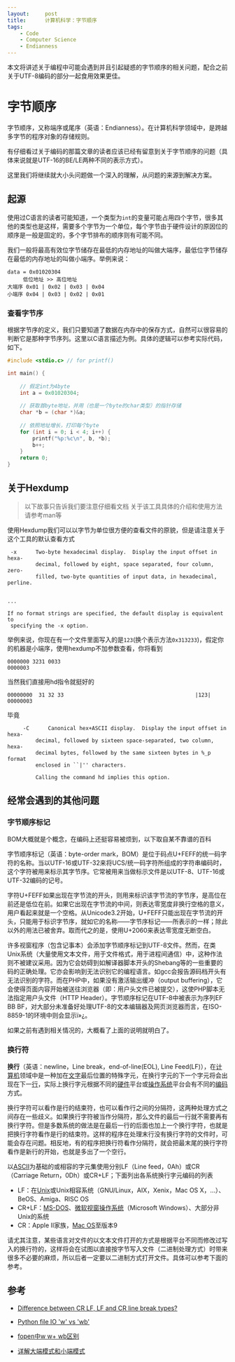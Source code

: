 ```yaml
---
layout:     post
title:      计算机科学：字节顺序
tags:
    - Code
    - Computer Science
    - Endianness
---
```


本文将讲述关于编程中可能会遇到并且引起疑惑的字节顺序的相关问题，配合之前关于UTF-8编码的部分一起食用效果更佳。

<!--more-->

# 字节顺序

字节顺序，又称端序或尾序（英语：Endianness）。在计算机科学领域中，是跨越多字节的程序对象的存储规则。 

有仔细看过关于编码的那篇文章的读者应该已经有留意到关于字节顺序的问题（具体来说就是UTF-16的BE/LE两种不同的表示方式）。

这里我们将继续就大小头问题做一个深入的理解，从问题的来源到解决方案。

## 起源

使用过C语言的读者可能知道，一个类型为`int`的变量可能占用四个字节，很多其他的类型也是这样，需要多个字节为一个单位，每个字节由于硬件设计的原因位的顺序是一般是固定的，多个字节排布的顺序则有可能不同。

我们一般将最高有效位字节储存在最低的内存地址的叫做大端序，最低位字节储存在最低的内存地址的叫做小端序。举例来说：
```
data = 0x01020304
     低位地址 >> 高位地址
大端序 0x01 | 0x02 | 0x03 | 0x04
小端序 0x04 | 0x03 | 0x02 | 0x01
```

### 查看字节序

根据字节序的定义，我们只要知道了数据在内存中的保存方式，自然可以很容易的判断它是那种字节序列。这里以C语言描述为例。具体的逻辑可以参考实际代码，如下。
```c
#include <stdio.c> // for printf()

int main() {
    
    // 假定int为4byte
    int a = 0x01020304;
    
    // 获取首byte地址，并用（也是一个byte的char类型）的指针存储
    char *b = (char *)&a;
    
    // 依照地址增长，打印每个byte
    for (int i = 0; i < 4; i++) {
        printf("%p:%c\n", b, *b);
        b++;
    }
    return 0;
}
```

## 关于Hexdump

> 以下故事只告诉我们要注意仔细看文档
> 关于该工具具体的介绍和使用方法请参考man等


使用Hexdump我们可以以字节为单位很方便的查看文件的原貌，但是请注意关于这个工具的默认查看方式
```
 -x      Two-byte hexadecimal display.  Display the input offset in hexa‐
         decimal, followed by eight, space separated, four column, zero-
         filled, two-byte quantities of input data, in hexadecimal, perline.
        

...

If no format strings are specified, the default display is equivalent to
 specifying the -x option.
```
举例来说，你现在有一个文件里面写入的是`123`(换个表示方法`0x313233`)，假定你的机器是小端序，使用hexdump不加参数查看，你将看到
```
0000000 3231 0033
0000003
```
当然我们直接用hd指令就挺好的
```
00000000  31 32 33                                          |123|
00000003
```
毕竟
```
     -C	     Canonical hex+ASCII display.  Display the input offset in hexa-
	     decimal, followed by sixteen space-separated, two column, hexa-
	     decimal bytes, followed by	the same sixteen bytes in %_p format
	     enclosed in ``|'' characters.

	     Calling the command hd implies this option.

```

## 经常会遇到的其他问题

### 字节顺序标记

BOM大概就是个概念，在编码上还挺容易被烦到，以下取自某不靠谱的百科

字节顺序标记（英语：byte-order mark，BOM）是位于码点U+FEFF的统一码字符的名称。当以UTF-16或UTF-32来将UCS/统一码字符所组成的字符串编码时，这个字符被用来标示其字节序。它常被用来当做标示文件是以UTF-8、UTF-16或UTF-32编码的记号。

字符U+FEFF如果出现在字节流的开头，则用来标识该字节流的字节序，是高位在前还是低位在前。如果它出现在字节流的中间，则表达零宽度非换行空格的意义，用户看起来就是一个空格。从Unicode3.2开始，U+FEFF只能出现在字节流的开头，只能用于标识字节序，就如它的名称——字节序标记——所表示的一样；除此以外的用法已被舍弃。取而代之的是，使用U+2060来表达零宽度无断空白。

许多视窗程序（包含记事本）会添加字节顺序标记到UTF-8文件。然而，在类Unix系统（大量使用文本文件，用于文件格式，用于进程间通信）中，这种作法则不被建议采用。因为它会妨碍到如解译器脚本开头的Shebang等的一些重要的码的正确处理。它亦会影响到无法识别它的编程语言。如gcc会报告源码档开头有无法识别的字符。而在PHP中，如果没有激活输出缓冲（output buffering），它会使得页面内容开始被送往浏览器（即：用户头文件已被提交），这使PHP脚本无法指定用户头文件（HTTP Header）。字节顺序标记在UTF-8中被表示为序列EF BB BF，对大部分未准备好处理UTF-8的文本编辑器及网页浏览器而言，在ISO-8859-1的环境中则会显示ï»¿。

如果之前有遇到相关情况的，大概看了上面的说明就明白了。

### 换行符

**换行**（英语：newline，Line break，end-of-line(EOL), Line Feed(LF)），在[计算机](https://zh.wikipedia.org/wiki/%E8%A8%88%E7%AE%97%E6%A9%9F)领域中是一种加在[文字](https://zh.wikipedia.org/wiki/%E6%96%87%E5%AD%97)最后位置的特殊字元，在换行字元的下一个字元将会出现在下一[行](https://zh.wikipedia.org/wiki/%E8%A1%8C)，实际上换行字元根据不同的[硬件](https://zh.wikipedia.org/wiki/%E7%A1%AC%E4%BB%B6)平台或[操作系统](https://zh.wikipedia.org/wiki/%E4%BD%9C%E6%A5%AD%E7%B3%BB%E7%B5%B1)平台会有不同的[编码](https://zh.wikipedia.org/wiki/%E7%B7%A8%E7%A2%BC)方式。

 换行字符可以看作是行的结束符，也可以看作行之间的分隔符，这两种处理方式之间存在一些歧义。如果换行字符被当作分隔符，那么文件的最后一行就不需要再有换行字符。但是多数系统的做法是在最后一行的后面也加上一个换行字符，也就是把换行字符看作是行的结束符。这样的程序在处理末行没有换行字符的文件时，可能会存在问题。相反地，有的程序把换行符看作分隔符，就会把最末尾的换行字符看作是新行的开始，也就是多出了一个空行。

 以[ASCII](https://zh.wikipedia.org/wiki/ASCII)为基础的或相容的字元集使用分别LF（Line feed，0Ah）或CR（Carriage Return，0Dh）或CR+LF；下面列出各系统换行字元编码的列表

 + LF：在[Unix](https://zh.wikipedia.org/wiki/Unix)或Unix相容系统（GNU/Linux，AIX，Xenix，Mac OS X，...）、BeOS、Amiga、RISC OS
 + CR+LF：[MS-DOS](https://zh.wikipedia.org/wiki/MS-DOS)、[微软](https://zh.wikipedia.org/wiki/%E5%BE%AE%E8%BB%9F)[视窗操作系统](https://zh.wikipedia.org/wiki/%E8%A6%96%E7%AA%97%E4%BD%9C%E6%A5%AD%E7%B3%BB%E7%B5%B1)（Microsoft Windows）、大部分非Unix的系统
 + CR：Apple II家族，[Mac OS](https://zh.wikipedia.org/wiki/Mac_OS)至版本9

请尤其注意，某些语言对文件的以文本文件打开的方式是根据平台不同而修改过写入的换行符的，这样将会在试图以直接按字节写入文件（二进制处理方式）时带来很多不必要的麻烦，所以后者一定要以二进制方式打开文件。具体可以参考下面的参考。

## 参考

+ [Difference between CR LF, LF and CR line break types?](http://stackoverflow.com/questions/1552749/difference-between-cr-lf-lf-and-cr-line-break-types)

+ [Python file IO 'w' vs 'wb'](http://stackoverflow.com/questions/15750660/python-file-io-w-vs-wb)

+ [fopen中w w+ wb区别](http://blog.csdn.net/guyue6670/article/details/6681037)

+ [详解大端模式和小端模式](http://blog.csdn.net/ce123_zhouwei/article/details/6971544)
